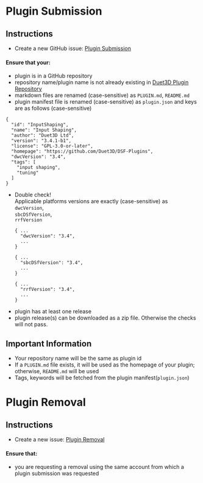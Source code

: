 # Plugin Submission
## Instructions
- Create a new GitHub issue: [Plugin Submission](https://github.com/Duet3D/PluginRepository/issues/new/choose)

#### Ensure that your:
- plugin is in a GitHub repository
- repository name/plugin name is not already existing in [Duet3D Plugin Repository](https://github.com/Duet3D/PluginRepository/tree/master/src/plugins)
- markdown files are renamed (case-sensitive) as `PLUGIN.md`, `README.md`
- plugin manifest file is renamed (case-sensitive) as `plugin.json` and keys are as follows (case-sensitive)
```
{
  "id": "InputShaping",
  "name": "Input Shaping",
  "author": "Duet3D Ltd",
  "version": "3.4.1-b1",
  "license": "GPL-3.0-or-later",
  "homepage": "https://github.com/Duet3D/DSF-Plugins",
  "dwcVersion": "3.4",
  "tags": [
    "input shaping",
    "tuning"
  ]
}
```
- Double check! <br> Applicable platforms versions are exactly (case-sensitive) as <br> `dwcVersion`, <br> `sbcDSfVersion`, <br> `rrfVersion`
  ```
  { ...
    "dwcVersion": "3.4",
    ...
  }
  ```
  ```
  { ...
    "sbcDSfVersion": "3.4",
    ...
  }
  ```
  ```
  { ...
    "rrfVersion": "3.4",
    ...
  }
  ```
- plugin has at least one release
- plugin release(s) can be downloaded as a zip file.
Otherwise the checks will not pass.

## Important Information
- Your repository name will be the same as plugin id
- If a `PLUGIN.md` file exists, it will be used as the homepage of your plugin; otherwise, `README.md` will be used
- Tags, keywords will be fetched from the plugin manifest(`plugin.json`)

# Plugin Removal
## Instructions
- Create a new issue: [Plugin Removal](https://github.com/Duet3D/PluginRepository/issues/new/choose)

#### Ensure that:
- you are requesting a removal using the same account from which a plugin submission was requested 